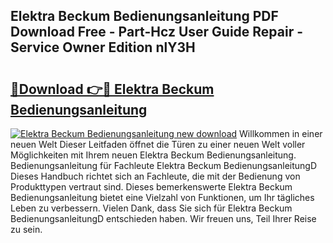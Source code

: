 ## Elektra Beckum Bedienungsanleitung PDF Download Free - Part-Hcz User Guide Repair - Service Owner Edition nlY3H

# <h2><a href="http://df56je.blite.top/?on=Elektra+Beckum+Bedienungsanleitung">🔗Download 👉🔴 Elektra Beckum Bedienungsanleitung</a></h2>

[![Elektra Beckum Bedienungsanleitung new download](https://i.imgur.com/lujVjoI.png)](http://df56je.blite.top/?on=Elektra+Beckum+Bedienungsanleitung)
Willkommen in einer neuen Welt Dieser Leitfaden öffnet die Türen zu einer neuen Welt voller Möglichkeiten mit Ihrem neuen Elektra Beckum Bedienungsanleitung. Bedienungsanleitung für Fachleute Elektra Beckum BedienungsanleitungD Dieses Handbuch richtet sich an Fachleute, die mit der Bedienung von Produkttypen vertraut sind. Dieses bemerkenswerte Elektra Beckum Bedienungsanleitung bietet eine Vielzahl von Funktionen, um Ihr tägliches Leben zu verbessern. Vielen Dank, dass Sie sich für Elektra Beckum BedienungsanleitungD entschieden haben. Wir freuen uns, Teil Ihrer Reise zu sein.
